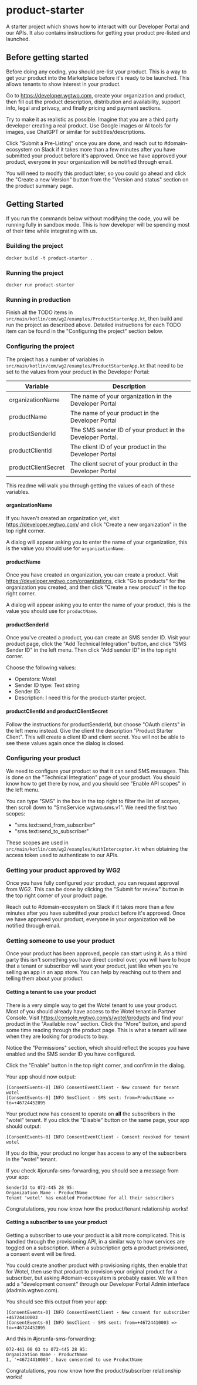 # product-starter
A starter project which shows how to interact with our Developer Portal and our APIs. 
It also contains instructions for getting your product pre-listed and launched.

## Before getting started
Before doing any coding, you should pre-list your product. This is a way to get your
product into the Marketplace before it's ready to be launched. This allows
tenants to show interest in your product.

Go to https://developer.wgtwo.com, create your organization and product, then
fill out the product description, distribution and availability, support info, 
legal and privacy, and finally pricing and payment sections.

Try to make it as realistic as possible. Imagine that you are a third party
developer creating a real product. Use Google images or AI tools for
images, use ChatGPT or similar for subtitles/descriptions.

Click "Submit a Pre-Listing" once you are done, and reach out to #domain-ecosystem 
on Slack if it takes more than a few minutes after you have submitted your 
product before it's approved. Once we have approved your product, everyone in your
organization will be notified through email.

You will need to modify this product later, so you could go ahead and click the
"Create a new Version" button from the "Version and status" section on the product
summary page.

## Getting Started

If you run the commands below without modifying the code, you will be running
fully in sandbox mode. This is how developer will be spending most of their time
while integrating with us.

### Building the project

```
docker build -t product-starter .
``` 

### Running the project

```
docker run product-starter
```

### Running in production
Finish all the TODO items in `src/main/kotlin/com/wg2/examples/ProductStarterApp.kt`,
then build and run the project as described above. Detailed instructions for
each TODO item can be found in the "Configuring the project" section below.

### Configuring the project
The project has a number of variables in `src/main/kotlin/com/wg2/examples/ProductStarterApp.kt`
that need to be set to the values from your product in the Developer Portal:

| Variable | Description |
| --- | --- |
| organizationName | The name of your organization in the Developer Portal |
| productName | The name of your product in the Developer Portal |
| productSenderId | The SMS sender ID of your product in the Developer Portal. |
| productClientId | The client ID of your product in the Developer Portal |
| productClientSecret | The client secret of your product in the Developer Portal |

This readme will walk you through getting the values of each of these variables.

#### organizationName
If you haven't created an organization yet, visit https://developer.wgtwo.com/ 
and click "Create a new organization" in the top right corner.

A dialog will appear asking you to enter the name of your organization, this is
the value you should use for `organizationName`.

#### productName
Once you have created an organization, you can create a product. Visit
https://developer.wgtwo.com/organizations, click "Go to products" for
the organization you created, and then click "Create a new product" in the top right corner.

A dialog will appear asking you to enter the name of your product, this is
the value you should use for `productName`.

#### productSenderId
Once you've created a product, you can create an SMS sender ID. Visit
your product page, click the "Add Technical Integration" button, and click
"SMS Sender ID" in the left menu. Then click "Add sender ID" in the top right corner.

Choose the following values:
* Operators: Wotel
* Sender ID type: Text string
* Sender ID: <YOUR PRODUCT NAME>
* Description: I need this for the product-starter project.

#### productClientId and productClientSecret
Follow the instructions for productSenderId, but choose "OAuth clients" in 
the left menu instead. Give the client the description "Product Starter Client".
This will create a client ID and client secret. You will not be able to see 
these values again once the dialog is closed.

### Configuring your product
We need to configure your product so that it can send SMS messages.
This is done on the "Technical Integration" page of your product. You should know
how to get there by now, and you should see "Enable API scopes" in the left menu.

You can type "SMS" in the box in the top right to filter the list of scopes, then
scroll down to "SmsService wgtwo.sms.v1". We need the first two scopes:

* "sms.text:send_from_subscriber"
* "sms.text:send_to_subscriber"

These scopes are used in `src/main/kotlin/com/wg2/examples/AuthInterceptor.kt` 
when obtaining the access token used to authenticate to our APIs.

### Getting your product approved by WG2
Once you have fully configured your product, you can request approval from WG2.
This can be done by clicking the "Submit for review" button in the top right corner
of your product page.

Reach out to #domain-ecosystem on Slack if it takes more than a few minutes after
you have submitted your product before it's approved. Once we have approved your product, 
everyone in your organization will be notified through email.

### Getting someone to use your product
Once your product has been approved, people can start using it. As a third party this
isn't something you have direct control over, you will have to hope that a tenant or
subscriber will want your product, just like when you're selling an app in an app store. 
You can help by reaching out to them and telling them about your product.

#### Getting a tenant to use your product
There is a very simple way to get the Wotel tenant to use your product.
Most of you should already have access to the Wotel tenant in Partner Console.
Visit https://console.wgtwo.com/s/wotel/products and find your product in the 
"Available now" section. Click the "More" button, and spend some time reading
through the product page. This is what a tenant will see when they are looking for
products to buy.

Notice the "Permissions" section, which should reflect the scopes you have enabled
and the SMS sender ID you have configured.

Click the "Enable" button in the top right corner, and confirm in the dialog.

Your app should now output:
```
[ConsentEvents-0] INFO ConsentEventClient - New consent for tenant wotel
[ConsentEvents-0] INFO SmsClient - SMS sent: from=ProductName => to=+46724452895
```

Your product now has consent to operate on **all** the subscribers in 
the "wotel" tenant. If you click the "Disable" button on the same page, your app should output:

```
[ConsentEvents-0] INFO ConsentEventClient - Consent revoked for tenant wotel
```

If you do this, your product no longer has access to any of the subscribers in the "wotel" tenant.

If you check #jorunfa-sms-forwarding, you should see a message from your app:

```
SenderId to 072-445 28 95:
Organization Name - ProductName
Tenant 'wotel' has enabled ProductName for all their subscribers
```

Congratulations, you now know how the product/tenant relationship works!

#### Getting a subscriber to use your product
Getting a subscriber to use your product is a bit more complicated. 
This is handled through the provisioning API, in a similar way to how services
are toggled on a subscription. When a subscription gets a product provisioned,
a consent event will be fired.

You could create another product with provisioning rights, then enable that
for Wotel, then use that product to provision your original product for a subscriber, 
but asking #domain-ecosystem is probably easier. We will then add a "development consent"
through our Developer Portal Admin interface (dadmin.wgtwo.com).

You should see this output from your app:

```
[ConsentEvents-0] INFO ConsentEventClient - New consent for subscriber +46724410003
[ConsentEvents-0] INFO SmsClient - SMS sent: from=+46724410003 => to=+46724452895
```

And this in #jorunfa-sms-forwarding:

``` 
072-441 00 03 to 072-445 28 95:
Organization Name - ProductName
I, '+46724410003', have consented to use ProductName
```

Congratulations, you now know how the product/subscriber relationship works!
